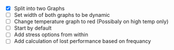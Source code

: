 - [x] Split into two Graphs
- [ ] Set width of both graphs to be dynamic
- [ ] Change temperature graph to red (Possibaly on high temp only)
- [ ] Start by default
- [ ] Add stress options from within
- [ ] Add calculation of lost performance based on frequancy
